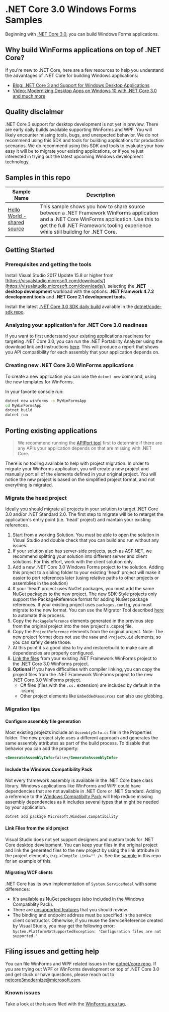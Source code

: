 # .NET Core 3.0 Windows Forms Samples
Beginning with [.NET Core 3.0](https://github.com/dotnet/core-sdk#installers-and-binaries), you can build Windows Forms applications. 

## Why build WinForms applications on top of .NET Core?
If you're new to .NET Core, here are a few resources to help you understand the advantages of .NET Core for building Windows applications:
* [Blog: .NET Core 3 and Support for Windows Desktop Applications](https://blogs.msdn.microsoft.com/dotnet/2018/05/07/net-core-3-and-support-for-windows-desktop-applications/)
* [Video: Modernizing Desktop Apps on Windows 10 with .NET Core 3.0 and much more](https://channel9.msdn.com/events/Build/2018/BRK3501?term=scott%20hunter&pubDate=year&lang-en=true)

## Quality disclaimer
.NET Core 3 support for desktop development is not yet in preview. There are early daily builds available supporting WinForms and WPF. You will likely encounter missing tools, bugs, and unexpected behavior. We do not recommend using this SDK and tools for building applications for production scenarios. We do recommend using this SDK and tools to evaluate your how easy it will be to migrate your existing applications, or if you're just interested in trying out the latest upcoming Windows development technology.

## Samples in this repo
| Sample Name | Description |
| ----------- | ----------- |
| [Hello World - shared source](helloworld-sharedsource) | This sample shows you how to share source between a .NET Framework WinForms application and a .NET Core WinForms application. Use this to get the full .NET Framework tooling experience while still building for .NET Core. |

## Getting Started

### Prerequisites and getting the tools

Install Visual Studio 2017 Update 15.8 or higher from [https://visualstudio.microsoft.com/downloads/](https://visualstudio.microsoft.com/downloads/), selecting the **.NET desktop development** workload with the options: **.NET Framwork 4.7.2 development tools** and **.NET Core 2.1 development tools**. 

Install the latest [.NET Core 3.0 SDK daily build](https://aka.ms/netcore3sdk) available in the [dotnet/code-sdk repo](https://github.com/dotnet/core-sdk).


### Analyzing your application's for .NET Core 3.0 readiness
If you want to first understand your existing applications readiness for targeting .NET Core 3.0, you can run the .NET Portability Analyzer using the download link and instructions [here](https://blogs.msdn.microsoft.com/dotnet/2018/08/08/are-your-windows-forms-and-wpf-applications-ready-for-net-core-3-0/). This will produce a report that shows you API compatibility for each assembly that your application depends on.

### Creating new .NET Core 3.0 WinForms applications
To create a new application you can use the `dotnet new` command, using the new templates for WinForms.

In your favorite console run:
```cmd
dotnet new winforms -o MyWinFormsApp
cd MyWinFormsApp
dotnet build
dotnet run
```

## Porting existing applications

>We recommend running the [APIPort tool](https://github.com/Microsoft/dotnet-apiport-ui/releases) first to determine if there are any APIs your application depends on that are missing with .NET Core. 

There is no tooling available to help with project migration. In order to migrate your WinForms application, you will create a new project and manually port all of the elements defined in your original project. You will notice the new project is based on the simplified project format, and not everything is migrated. 

### Migrate the head project
Ideally you should migrate all projects in your solution to target .NET Core 3.0 and/or .NET Standard 2.0. The first step to migrate will be to retarget the application's entry point (i.e. 'head' project) and mantain your existing references.

1. Start from a working Solution. You must be able to open the solution in Visual Studio and double check that you can build and run without any issues.
2. If your solution also has server-side projects, such as ASP.NET, we recommend splitting your solution into different server and client solutions. For this effort, work with the client solution only. 
3. Add a new .NET Core 3.0 Windows Forms project to the solution. Adding this project to a sibling folder to your existing 'head' project will make it easier to port references later (using relative paths to other projects or assemblies in the solution)
4.  If your 'head' project uses NuGet packages, you must add the same NuGet packages to the new project. The new SDK-Style projects only support the PackageReference format for adding NuGet package references. If your existing project uses `packages.config`, you must migrate to the new format. You can use the Migrator Tool described [here](https://docs.microsoft.com/en-us/nuget/reference/migrate-packages-config-to-package-reference) to automate this process.
6. Copy the `PackageReference` elements generated in the previous step from the original project into the new project's .csproj file.
7. Copy the `ProjectReference` elements from the original project. Note: The new project format does not use the `Name` and `ProjectGuid` elements, so you can safely delete those.
8. At this point it's a good idea to try and restore/build to make sure all dependencies are properly configured.
9. [Link the files](#link-files-from-the-old-project) from your existing .NET Framework WinForms project to the .NET Core 3.0 WinForms project.
10. **Optional** If you have difficulties with compiler linking, you can copy the project files from the .NET Framework WinForms project to the new .NET Core 3.0 WinForms project. 
    * C# files (files with the `.cs.` extension) are included by default in the .csproj.
    * Other project elements like `EmbeddedResources` can also use globbing.

### Migration tips

#### Configure assembly file generation

Most existing projects include an `AssemblyInfo.cs` file in the Properties folder. The new project style uses a different approach and generates the same assembly attributes as part of the build process. To disable that behavior you can add the property:
```xml
<GenerateAssemblyInfo>false</GenerateAssemblyInfo>
```
#### Include the Windows.Compatibility Pack
Not every framework assembly is available in the .NET Core base class library. Windows applications like WinForms and WPF could have dependencies that are not available in .NET Core or .NET Standard. Adding a reference to the [Windows Compatibilty Pack](https://docs.microsoft.com/en-us/dotnet/core/porting/windows-compat-pack) will help reduce missing assembly dependencies as it includes several types that might be needed by your application.

```cmd
dotnet add package Microsoft.Windows.Compatibility
```
#### Link Files from the old project

Visual Studio does not yet support designers and custom tools for .NET Core desktop development. You can keep your files in the original project and link the generated files to the new project by using the link attribute in the project elements, e.g. `<Compile Link="" />`. See the [sample](helloworld-sharedsource) in this repo for an example of this.

#### Migrating WCF clients

.NET Core has its own implementation of `System.ServiceModel` with some differences:
* It's available as NuGet packages (also included in the Windows Compatiblity Pack).
* There are [unsupported features](https://github.com/dotnet/wcf/blob/master/release-notes/SupportedFeatures-v2.1.0.md) that you should review.
* The binding and endpoint address must be specified in the service client constructor. Otherwise, if you reuse the ServiceReference created by Visual Studio, you may get the following error: `System.PlatformNotSupportedException: 'Configuration files are not supported.'`
 
## Filing issues and getting help
You can file WinForms and WPF related issues in the [dotnet/core repo](https://github.com/dotnet/core/issues). If you are trying out WPF or WinForms development on top of .NET Core 3.0 and get stuck or have questions, please reach out to netcore3modernize@microsoft.com. 

### Known issues
Take a look at the issues filed with the [WinForms area tag](https://github.com/dotnet/core/labels/area-winforms).
